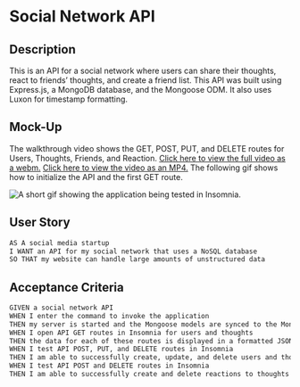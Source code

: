 # Social Network API

## Description

This is an API for a social network where users can share their thoughts, react to friends’ thoughts, and create a friend list. This API was built using Express.js, a MongoDB database, and the Mongoose ODM. It also uses Luxon for timestamp formatting. 

## Mock-Up

The walkthrough video shows the GET, POST, PUT, and DELETE routes for Users, Thoughts, Friends, and Reaction. [Click here to view the full video as a webm.](https://drive.google.com/file/d/1QTSsnMTXvjIFKHxhCGqBr45qsNvLak4i/view?usp=sharing) [Click here to view the video as an MP4.](https://drive.google.com/file/d/1C-VuzcTqJfk2YGoRFFpD9-1MbYiua8Ml/view?usp=sharing) The following gif shows how to initialize the API and the first GET route.

![A short gif showing the application being tested in Insomnia.](./Assets/social-network-api.gif)

## User Story

```md
AS A social media startup
I WANT an API for my social network that uses a NoSQL database
SO THAT my website can handle large amounts of unstructured data
```

## Acceptance Criteria

```md
GIVEN a social network API
WHEN I enter the command to invoke the application
THEN my server is started and the Mongoose models are synced to the MongoDB database
WHEN I open API GET routes in Insomnia for users and thoughts
THEN the data for each of these routes is displayed in a formatted JSON
WHEN I test API POST, PUT, and DELETE routes in Insomnia
THEN I am able to successfully create, update, and delete users and thoughts in my database
WHEN I test API POST and DELETE routes in Insomnia
THEN I am able to successfully create and delete reactions to thoughts and add and remove friends to a user’s friend list
```
